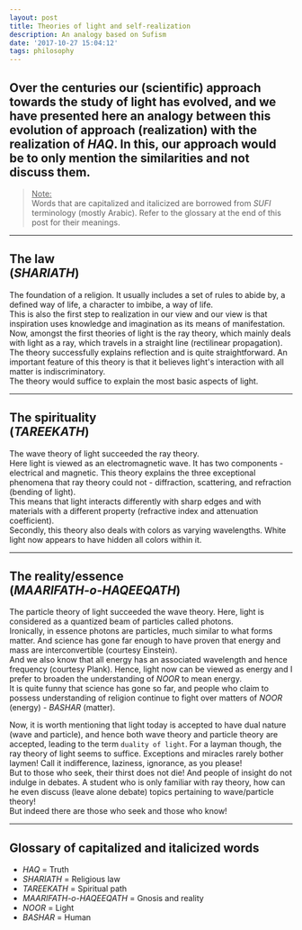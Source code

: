 ```yaml
---
layout: post
title: Theories of light and self-realization
description: An analogy based on Sufism
date: '2017-10-27 15:04:12'
tags: philosophy
---
```


## Over the centuries our (scientific) approach towards the study of light has evolved, and we have presented here an analogy between this evolution of approach (realization) with the realization of *HAQ*. In this, our approach would be to only mention the similarities and not discuss them.

> <u>Note:</u><br/>
> Words that are capitalized and italicized are borrowed from *SUFI* terminology (mostly Arabic).
> Refer to the glossary at the end of this post for their meanings.

***

## **The law** <br/>(*SHARIATH*)
The foundation of a religion. It usually includes a set of rules to abide by, a defined way of life, a character to imbibe, a way of life.<br/>
This is also the first step to realization in our view and our view is that inspiration uses knowledge and imagination as its means of manifestation.<br/>
Now, amongst the first theories of light is the ray theory, which mainly deals with light as a ray, which travels in a straight line (rectilinear propagation). The theory successfully explains reflection and is quite straightforward. An important feature of this theory is that it believes light's interaction with all matter is indiscriminatory.<br/>
The theory would suffice to explain the most basic aspects of light.

***

## **The spirituality** <br/>(*TAREEKATH*)
The wave theory of light succeeded the ray theory.<br/>
Here light is viewed as an electromagnetic wave. It has two components - electrical and magnetic. This theory explains the three exceptional phenomena that ray theory could not - diffraction, scattering, and refraction (bending of light). <br/>
This means that light interacts differently with sharp edges and with materials with a different property (refractive index and attenuation coefficient).<br/>
Secondly, this theory also deals with colors as varying wavelengths. White light now appears to have hidden all colors within it.

***

## **The reality/essence** <br/>(*MAARIFATH-o-HAQEEQATH*)
The particle theory of light succeeded the wave theory. Here, light is considered as a quantized beam of particles called photons. <br/>
Ironically, in essence photons are particles, much similar to what forms matter. And science has gone far enough to have proven that energy and mass are interconvertible (courtesy Einstein).<br/>
And we also know that all energy has an associated wavelength and hence frequency (courtesy Plank). Hence, light now can be viewed as energy and I prefer to broaden the understanding of *NOOR* to mean energy. <br/>
It is quite funny that science has gone so far, and people who claim to possess understanding of religion continue to fight over matters of *NOOR* (energy) - *BASHAR* (matter). 

Now, it is worth mentioning that light today is accepted to have dual nature (wave and particle), and hence both wave theory and particle theory are accepted, leading to the term `duality of light`.
For a layman though, the ray theory of light seems to suffice. Exceptions and miracles rarely bother laymen! Call it indifference, laziness, ignorance, as you please!<br/>
But to those who seek, their thirst does not die! And people of insight do not indulge in debates. A student who is only familiar with ray theory, how can he even discuss (leave alone debate) topics pertaining to wave/particle theory! <br/>
But indeed there are those who seek and those who know!<br/>

***

## Glossary of capitalized and italicized words

* *HAQ* = Truth
* *SHARIATH* = Religious law
* *TAREEKATH* = Spiritual path
* *MAARIFATH-o-HAQEEQATH* =  Gnosis and reality
* *NOOR* = Light
* *BASHAR* = Human
